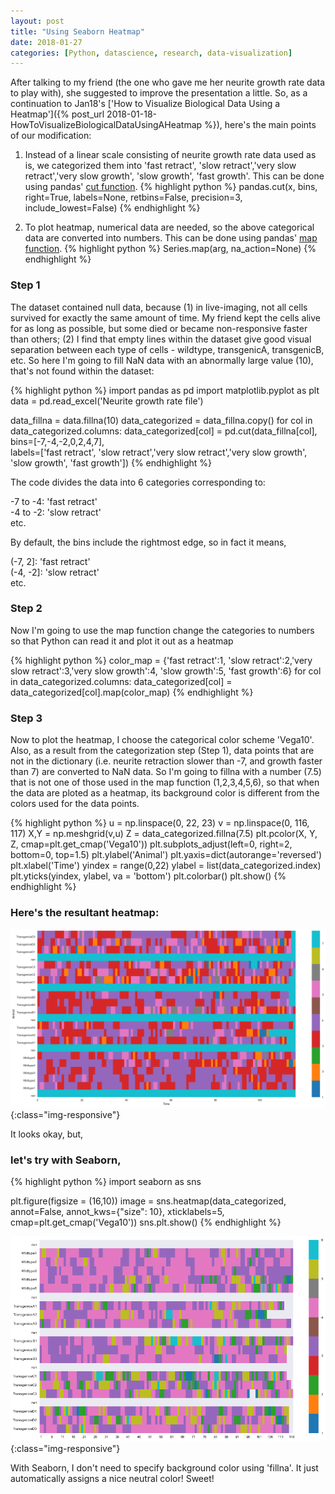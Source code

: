 ```yaml
---
layout: post
title: "Using Seaborn Heatmap"
date: 2018-01-27
categories: [Python, datascience, research, data-visualization]
---
```


After talking to my friend (the one who gave me her neurite growth rate data to play with), she suggested to improve the presentation a little.
So, as a continuation to Jan18's  ['How to Visualize Biological Data Using a Heatmap']({% post_url 2018-01-18-HowToVisualizeBiologicalDataUsingAHeatmap %}), here's the main points of our modification:

1. Instead of a linear scale consisting of neurite growth rate data used as is, we categorized them into 'fast retract', 'slow retract','very slow retract','very slow growth', 'slow growth',  'fast growth'.
This can be done using pandas' [cut function](https://pandas.pydata.org/pandas-docs/stable/generated/pandas.cut.html).
{% highlight python %}
pandas.cut(x, bins, right=True, labels=None, retbins=False, precision=3, include_lowest=False)
{% endhighlight %}

2. To plot heatmap, numerical data are needed, so the above categorical data are converted into numbers.
This can be done using pandas' [map function](https://pandas.pydata.org/pandas-docs/stable/generated/pandas.Series.map.html).
{% highlight python %}
Series.map(arg, na_action=None)
{% endhighlight %}


### Step 1
The dataset contained null data, because (1) in live-imaging, not all cells survived for exactly the same amount of time. My friend kept the cells alive for as long as possible, but some died or became non-responsive faster than others; (2) I find that empty lines within the dataset give good visual separation between each type of cells - wildtype, transgenicA, transgenicB,  etc. So here I'm going to fill NaN data with an abnormally large value (10), that's not found within the dataset:

{% highlight python %}
import pandas as pd
import matplotlib.pyplot as plt
data = pd.read_excel('Neurite growth rate file')

data_fillna = data.fillna(10)
data_categorized = data_fillna.copy()
for col in data_categorized.columns:
    data_categorized[col] = pd.cut(data_fillna[col], \
      bins=[-7,-4,-2,0,2,4,7], \
      labels=['fast retract', 'slow retract','very slow retract','very slow growth',\
      'slow growth', 'fast growth'])
{% endhighlight %}

The code divides the data into 6 categories corresponding to:

-7 to -4: 'fast retract' <br/>
-4 to -2: 'slow retract' <br/>
etc.

By default, the bins include the rightmost edge, so in fact it means,

(-7, 2]: 'fast retract' <br/>
(-4, -2]: 'slow retract' <br/>
etc.

### Step 2
Now I'm going to use the map function change the categories to numbers so that Python can read it and plot it out as a heatmap

{% highlight python %}
color_map = {'fast retract':1, 'slow retract':2,'very slow retract':3,'very slow growth':4, 'slow growth':5, 'fast growth':6}
for col in data_categorized.columns:
    data_categorized[col] = data_categorized[col].map(color_map)
{% endhighlight %}

### Step 3
Now to plot the heatmap, I choose the categorical color scheme 'Vega10'.
Also, as a result from the categorization step (Step 1),  data points that are not in the dictionary (i.e. neurite retraction slower than -7, and growth faster than 7) are converted to NaN data. So I'm going to fillna with a number (7.5) that is not one of those used in the map function (1,2,3,4,5,6), so that when the data are ploted as a heatmap, its background color is different from the colors used for the data points.

{% highlight python %}
u = np.linspace(0, 22, 23)
v = np.linspace(0, 116, 117)
X,Y = np.meshgrid(v,u)
Z = data_categorized.fillna(7.5) 
plt.pcolor(X, Y, Z, cmap=plt.get_cmap('Vega10'))
plt.subplots_adjust(left=0, right=2, bottom=0, top=1.5)
plt.ylabel('Animal')
plt.yaxis=dict(autorange='reversed')
plt.xlabel('Time')
yindex = range(0,22)
ylabel = list(data_categorized.index)
plt.yticks(yindex, ylabel, va = 'bottom')
plt.colorbar()
plt.show()
{% endhighlight %}

### Here's the resultant heatmap:

![HeatmapCategories](/assets/images/LiModifiedHeatmapCategories.png){:class="img-responsive"}

It looks okay, but,
### let's try with **Seaborn**,

{% highlight python %}
import seaborn as sns

plt.figure(figsize = (16,10)) 
image = sns.heatmap(data_categorized, annot=False, annot_kws={"size": 10}, xticklabels=5, cmap=plt.get_cmap('Vega10')) 
sns.plt.show()
{% endhighlight %}  

![HeatmapCategoriesSeaborn](/assets/images/LiModifiedHeatmapCategoriesSeaborn.png){:class="img-responsive"}

With Seaborn, I don't need to specify background color using 'fillna'. It just automatically assigns a nice neutral color! Sweet!

